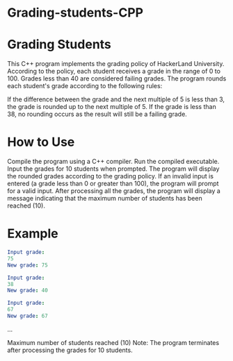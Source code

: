 # Grading-students-CPP
# Grading Students

This C++ program implements the grading policy of HackerLand University. According to the policy, each student receives a grade in the range of 0 to 100. Grades less than 40 are considered failing grades. The program rounds each student's grade according to the following rules:

If the difference between the grade and the next multiple of 5 is less than 3, the grade is rounded up to the next multiple of 5.
If the grade is less than 38, no rounding occurs as the result will still be a failing grade.

# How to Use

Compile the program using a C++ compiler.
Run the compiled executable.
Input the grades for 10 students when prompted. The program will display the rounded grades according to the grading policy.
If an invalid input is entered (a grade less than 0 or greater than 100), the program will prompt for a valid input.
After processing all the grades, the program will display a message indicating that the maximum number of students has been reached (10).

# Example
```yaml
Input grade:
75
New grade: 75

Input grade:
38
New grade: 40

Input grade:
67
New grade: 67
```
...

Maximum number of students reached (10)
Note: The program terminates after processing the grades for 10 students.
